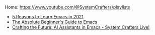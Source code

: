 Home: https://www.youtube.com/@SystemCrafters/playlists

- [5 Reasons to Learn Emacs in 2021](https://youtu.be/48JlgiBpw_I)
- [The Absolute Beginner's Guide to Emacs](https://youtu.be/48JlgiBpw_I)
- [Crafting the Future: AI Assistants in Emacs - System Crafters Live!](https://youtu.be/JImYEdqVQR8)
